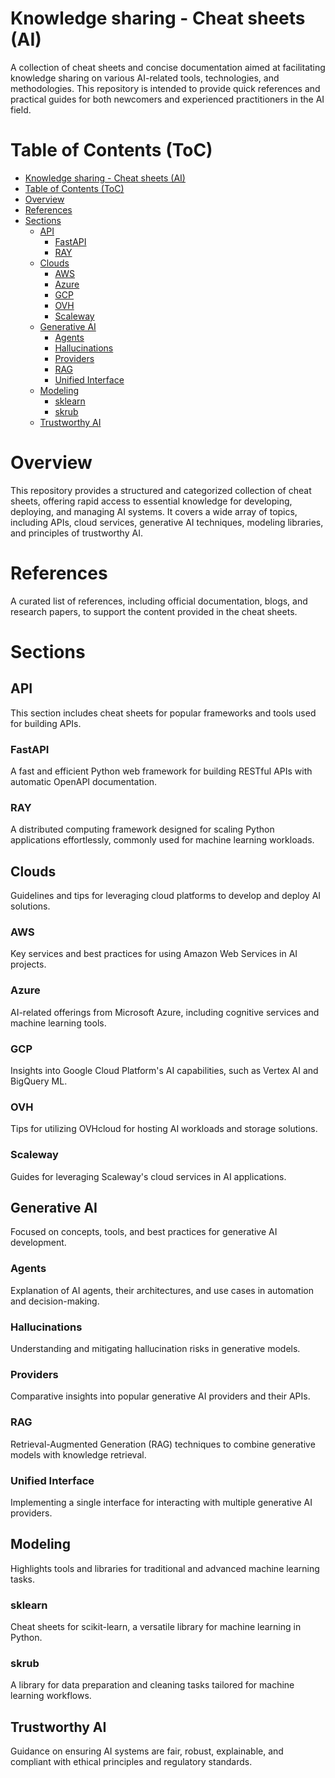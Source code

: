 # Knowledge sharing - Cheat sheets (AI)

A collection of cheat sheets and concise documentation aimed at facilitating knowledge sharing on various AI-related tools, technologies, and methodologies. This repository is intended to provide quick references and practical guides for both newcomers and experienced practitioners in the AI field.

# Table of Contents (ToC)
- [Knowledge sharing - Cheat sheets (AI)](#knowledge-sharing---cheat-sheets-ai)
- [Table of Contents (ToC)](#table-of-contents-toc)
- [Overview](#overview)
- [References](#references)
- [Sections](#sections)
  - [API](#api)
    - [FastAPI](#fastapi)
    - [RAY](#ray)
  - [Clouds](#clouds)
    - [AWS](#aws)
    - [Azure](#azure)
    - [GCP](#gcp)
    - [OVH](#ovh)
    - [Scaleway](#scaleway)
  - [Generative AI](#generative-ai)
    - [Agents](#agents)
    - [Hallucinations](#hallucinations)
    - [Providers](#providers)
    - [RAG](#rag)
    - [Unified Interface](#unified-interface)
  - [Modeling](#modeling)
    - [sklearn](#sklearn)
    - [skrub](#skrub)
  - [Trustworthy AI](#trustworthy-ai)

# Overview

This repository provides a structured and categorized collection of cheat sheets, offering rapid access to essential knowledge for developing, deploying, and managing AI systems. It covers a wide array of topics, including APIs, cloud services, generative AI techniques, modeling libraries, and principles of trustworthy AI.


# References

A curated list of references, including official documentation, blogs, and research papers, to support the content provided in the cheat sheets.


# Sections
## API
This section includes cheat sheets for popular frameworks and tools used for building APIs.

### FastAPI
A fast and efficient Python web framework for building RESTful APIs with automatic OpenAPI documentation.

### RAY
A distributed computing framework designed for scaling Python applications effortlessly, commonly used for machine learning workloads.

## Clouds
Guidelines and tips for leveraging cloud platforms to develop and deploy AI solutions.

### AWS
Key services and best practices for using Amazon Web Services in AI projects.

### Azure
AI-related offerings from Microsoft Azure, including cognitive services and machine learning tools.

### GCP
Insights into Google Cloud Platform's AI capabilities, such as Vertex AI and BigQuery ML.

### OVH
Tips for utilizing OVHcloud for hosting AI workloads and storage solutions.

### Scaleway
Guides for leveraging Scaleway's cloud services in AI applications.

## Generative AI
Focused on concepts, tools, and best practices for generative AI development.

### Agents
Explanation of AI agents, their architectures, and use cases in automation and decision-making.

### Hallucinations
Understanding and mitigating hallucination risks in generative models.

### Providers
Comparative insights into popular generative AI providers and their APIs.

### RAG
Retrieval-Augmented Generation (RAG) techniques to combine generative models with knowledge retrieval.

### Unified Interface
Implementing a single interface for interacting with multiple generative AI providers.

## Modeling
Highlights tools and libraries for traditional and advanced machine learning tasks.

### sklearn
Cheat sheets for scikit-learn, a versatile library for machine learning in Python.

### skrub
A library for data preparation and cleaning tasks tailored for machine learning workflows.

## Trustworthy AI
Guidance on ensuring AI systems are fair, robust, explainable, and compliant with ethical principles and regulatory standards.